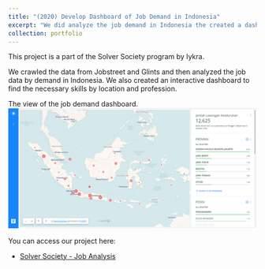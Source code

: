 ```yaml
---
title: "(2020) Develop Dashboard of Job Demand in Indonesia"
excerpt: "We did analyze the job demand in Indonesia the created a dashboard for that."
collection: portfolio
---
```


This project is a part of the Solver Society program by Iykra.

We crawled the data from Jobstreet and Glints and then analyzed the job data by demand in Indonesia. We also created an interactive dashboard to find the necessary skills by location and profession.

The view of the job demand dashboard.
<img src='/images/pt9-img1.png'>

You can access our project here:
- [Solver Society - Job Analysis](https://github.com/yasirabd/solver-society-job-analysis)